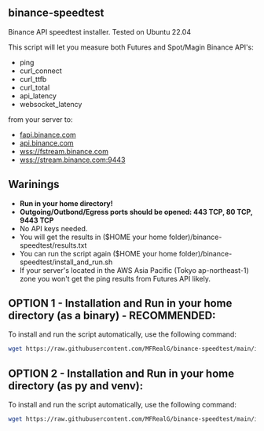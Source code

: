 ## binance-speedtest
Binance API speedtest installer. Tested on Ubuntu 22.04

This script will let you measure both Futures and Spot/Magin Binance API's:
- ping
- curl_connect
- curl_ttfb
- curl_total
- api_latency
- websocket_latency

from your server to:
- [fapi.binance.com](https://fapi.binance.com/fapi/v1/ping)
- [api.binance.com](https://api.binance.com/api/v3/ping)
- [wss://fstream.binance.com](wss://fstream.binance.com/ws)
- [wss://stream.binance.com:9443](wss://stream.binance.com:9443/ws/!ticker@arr)


## Warinings
- <b>Run in your home directory!
- Outgoing/Outbond/Egress ports should be opened: 443 TCP, 80 TCP, 9443 TCP</b>
- No API keys needed.
- You will get the results in ($HOME your home folder)/binance-speedtest/results.txt
- You can run the script again ($HOME your home folder)/binance-speedtest/install_and_run.sh
- If your server's located in the AWS Asia Pacific (Tokyo ap-northeast-1) zone you won't get the ping results from Futures API likely.


## OPTION 1 - Installation and Run in your home directory (as a binary) - RECOMMENDED:

To install and run the script automatically, use the following command:

```sh
wget https://raw.githubusercontent.com/MFRealG/binance-speedtest/main/install_and_run_binance.sh -O install_and_run_binance.sh && bash install_and_run_binance.sh
```

## OPTION 2 - Installation and Run in your home directory (as py and venv):

To install and run the script automatically, use the following command:

```sh
wget https://raw.githubusercontent.com/MFRealG/binance-speedtest/main/install_and_run.sh -O install_and_run.sh && bash install_and_run.sh
```
